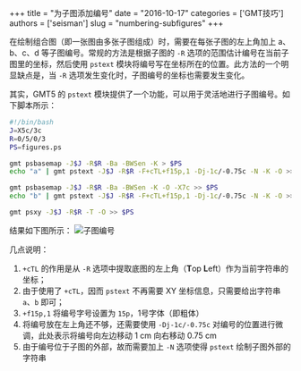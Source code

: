 +++
title = "为子图添加编号"
date = "2016-10-17"
categories = ['GMT技巧']
authors = ['seisman']
slug = "numbering-subfigures"
+++

在绘制组合图（即一张图由多张子图组成）时，需要在每张子图的左上角加上 a、b、c、d 等子图编号。常规的方法是根据子图的 `-R` 选项的范围估计编号在当前子图里的坐标，然后使用 `pstext` 模块将编号写在坐标所在的位置。此方法的一个明显缺点是，当 `-R` 选项发生变化时，子图编号的坐标也需要发生变化。

其实，GMT5 的 `pstext` 模块提供了一个功能，可以用于灵活地进行子图编号。如下脚本所示：

``` bash
#!/bin/bash
J=X5c/3c
R=0/5/0/3
PS=figures.ps

gmt psbasemap -J$J -R$R -Ba -BWSen -K > $PS
echo "a" | gmt pstext -J$J -R$R -F+cTL+f15p,1 -Dj-1c/-0.75c -N -K -O >> $PS

gmt psbasemap -J$J -R$R -Ba -BWSen -K -O -X7c >> $PS
echo "b" | gmt pstext -J$J -R$R -F+cTL+f15p,1 -Dj-1c/-0.75c -N -K -O >> $PS

gmt psxy -J$J -R$R -T -O >> $PS
```

结果如下图所示：
![子图编号](/images/numbering-subfigures.png)

几点说明：

1. `+cTL` 的作用是从 `-R` 选项中提取底图的左上角（**T**op **L**eft）作为当前字符串的坐标；
2. 由于使用了 `+cTL`，因而 `pstext` 不再需要 XY 坐标信息，只需要给出字符串 `a`、`b` 即可；
3. `+f15p,1` 将编号字号设置为 `15p`，1号字体（即粗体）
4. 将编号放在左上角还不够，还需要使用 `-Dj-1c/-0.75c` 对编号的位置进行微调，此处表示将编号向左边移动 1 cm 向右移动 0.75 cm
5. 由于编号位于子图的外部，故而需要加上 `-N` 选项使得 `pstext` 绘制子图外部的字符串
